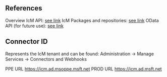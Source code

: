 ## References

Overview IcM API: [see link](https://microsoft.sharepoint.com/teams/WAG/EngSys/IncidentManagement/IcM%20User%20Guide/Injecting%20incidents%20programmatically%20into%20IcM%20using%20the%20connector%20model.aspx)
IcM Packages and repositories: [see link](https://icm.ad.msft.net/imp/v3/support/Connectors-amp-Developers/ICM-supported-librariespackages)
OData API (for future use): [see link](https://icm.ad.msft.net/imp/v3/support/oData-APIs/Home)

## Connector ID
Represents the IcM tenant and can be found:
Administration -> Manage Services -> Connectors and Webhooks 

PPE URL https://icm.ad.msoppe.msft.net
PROD URL https://icm.ad.msft.net
